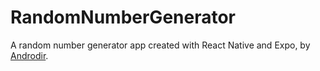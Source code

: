 # RandomNumberGenerator
A random number generator app created with React Native and Expo, by [Androdir](https://github.com/Androdir/).
